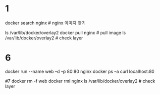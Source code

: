 # 1
docker search nginx # nginx 이미지 찾기 


ls /var/lib/docker/overlay2
docker pull nginx # pull image
ls /var/lib/docker/overlay2 # check layer

# 6
docker run --name web –d –p 80:80 nginx
docker ps –a 
curl localhost:80


#7
docker rm -f web
docker rmi nginx
ls /var/lib/docker/overlay2 # check layer 
